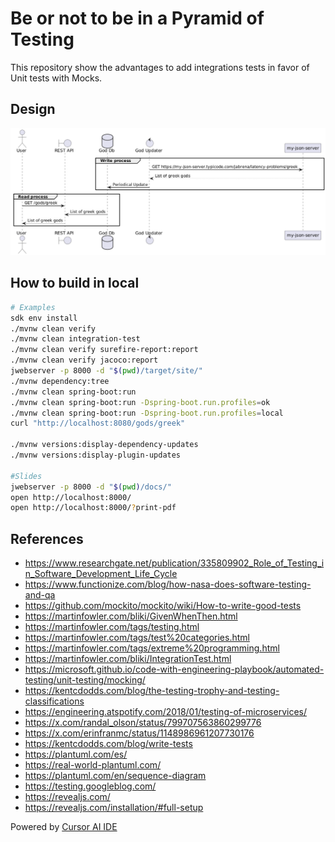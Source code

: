 # Be or not to be in a Pyramid of Testing

This repository show the advantages to add integrations tests in favor of Unit tests with Mocks.

## Design

![](./docs-analysis/design.png)

## How to build in local

```bash
# Examples
sdk env install
./mvnw clean verify
./mvnw clean integration-test
./mvnw clean verify surefire-report:report
./mvnw clean verify jacoco:report
jwebserver -p 8000 -d "$(pwd)/target/site/"
./mvnw dependency:tree
./mvnw clean spring-boot:run
./mvnw clean spring-boot:run -Dspring-boot.run.profiles=ok
./mvnw clean spring-boot:run -Dspring-boot.run.profiles=local
curl "http://localhost:8080/gods/greek"

./mvnw versions:display-dependency-updates
./mvnw versions:display-plugin-updates

#Slides
jwebserver -p 8000 -d "$(pwd)/docs/"
open http://localhost:8000/
open http://localhost:8000/?print-pdf
```

## References

- https://www.researchgate.net/publication/335809902_Role_of_Testing_in_Software_Development_Life_Cycle
- https://www.functionize.com/blog/how-nasa-does-software-testing-and-qa
- https://github.com/mockito/mockito/wiki/How-to-write-good-tests
- https://martinfowler.com/bliki/GivenWhenThen.html
- https://martinfowler.com/tags/testing.html
- https://martinfowler.com/tags/test%20categories.html
- https://martinfowler.com/tags/extreme%20programming.html
- https://martinfowler.com/bliki/IntegrationTest.html
- https://microsoft.github.io/code-with-engineering-playbook/automated-testing/unit-testing/mocking/
- https://kentcdodds.com/blog/the-testing-trophy-and-testing-classifications
- https://engineering.atspotify.com/2018/01/testing-of-microservices/
- https://x.com/randal_olson/status/799707563860299776
- https://x.com/erinfranmc/status/1148986961207730176
- https://kentcdodds.com/blog/write-tests
- https://plantuml.com/es/
- https://real-world-plantuml.com/
- https://plantuml.com/en/sequence-diagram
- https://testing.googleblog.com/
- https://revealjs.com/
- https://revealjs.com/installation/#full-setup


Powered by [Cursor AI IDE](https://www.cursor.com/)